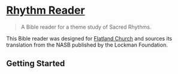 # [Rhythm Reader](https://rhtyhm.flatland.church)

> A Bible reader for a theme study of Sacred Rhythms.

This Bible reader was designed for [Flatland Church](https://flatlandchurch.com) and sources its translation from the
NASB published by the Lockman Foundation.

## Getting Started
